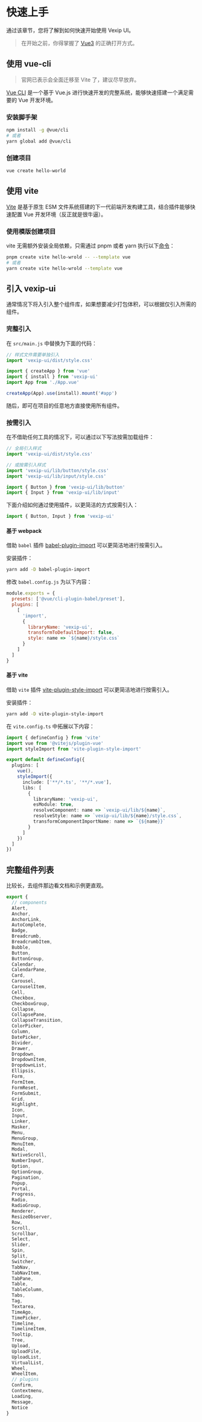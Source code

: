 # 快速上手

通过该章节，您将了解到如何快速开始使用 Vexip UI。

> 在开始之前，你得掌握了 [Vue3](https://v3.cn.vuejs.org/) 的正确打开方式。

## 使用 vue-cli

> 官网已表示会全面迁移至 Vite 了，建议尽早放弃。

[Vue CLI](//cli.vuejs.org/zh/) 是一个基于 Vue.js 进行快速开发的完整系统，能够快速搭建一个满足需要的 Vue 开发环境。

### 安装脚手架

```sh
npm install -g @vue/cli
# 或者
yarn global add @vue/cli
```

### 创建项目

```sh
vue create hello-world
```

## 使用 vite

[Vite](//cn.vitejs.dev/) 是基于原生 ESM 文件系统搭建的下一代前端开发构建工具，结合插件能够快速配置 Vue 开发环境（反正就是很牛逼）。

### 使用模版创建项目

vite 无需额外安装全局依赖，只需通过 pnpm 或者 yarn 执行以下[命令](https://cn.vitejs.dev/guide/#scaffolding-your-first-vite-project)：

```sh
pnpm create vite hello-wrold -- --template vue
# 或者
yarn create vite hello-wrold --template vue
```

## 引入 vexip-ui

通常情况下将入引入整个组件库，如果想要减少打包体积，可以根据仅引入所需的组件。

### 完整引入

在 `src/main.js` 中替换为下面的代码：

```js
// 样式文件需要单独引入
import 'vexip-ui/dist/style.css'

import { createApp } from 'vue'
import { install } from 'vexip-ui'
import App from './App.vue'

createApp(App).use(install).mount('#app')
```

随后，即可在项目的任意地方直接使用所有组件。

### 按需引入

在不借助任何工具的情况下，可以通过以下写法按需加载组件：

```js
// 全局引入样式
import 'vexip-ui/dist/style.css'

// 或按需引入样式
import 'vexip-ui/lib/button/style.css'
import 'vexip-ui/lib/input/style.css'

import { Button } from 'vexip-ui/lib/button'
import { Input } from 'vexip-ui/lib/input'
```

下面介绍如何通过使用插件，以更简洁的方式按需引入：

```js
import { Button, Input } from 'vexip-ui'
```

#### 基于 webpack

借助 `babel` 插件 [babel-plugin-import](//github.com/ant-design/babel-plugin-import) 可以更简洁地进行按需引入。

安装插件：

```sh
yarn add -D babel-plugin-import
```

修改 `babel.config.js` 为以下内容：

```js
module.exports = {
  presets: ['@vue/cli-plugin-babel/preset'],
  plugins: [
    [
      'import',
      {
        libraryName: 'vexip-ui',
        transformToDefaultImport: false,
        style: name => `${name}/style.css`
      }
    ]
  ]
}
```

#### 基于 vite

借助 `vite` 插件 [vite-plugin-style-import](//github.com/anncwb/vite-plugin-style-import) 可以更简洁地进行按需引入。

安装插件：

```sh
yarn add -D vite-plugin-style-import
```

在 `vite.config.ts` 中拓展以下内容：

```ts
import { defineConfig } from 'vite'
import vue from '@vitejs/plugin-vue'
import styleImport from 'vite-plugin-style-import'

export default defineConfig({
  plugins: [
    vue(),
    styleImport({
      include: ['**/*.ts', '**/*.vue'],
      libs: [
        {
          libraryName: 'vexip-ui',
          esModule: true,
          resolveComponent: name => `vexip-ui/lib/${name}`,
          resolveStyle: name => `vexip-ui/lib/${name}/style.css`,
          transformComponentImportName: name => `{${name}}`
        }
      ]
    })
  ]
})
```

## 完整组件列表

比较长，去组件那边看文档和示例更直观。

```js
export {
  // components
  Alert,
  Anchor,
  AnchorLink,
  AutoComplete,
  Badge,
  Breadcrumb,
  BreadcrumbItem,
  Bubble,
  Button,
  ButtonGroup,
  Calendar,
  CalendarPane,
  Card,
  Carousel,
  CarouselItem,
  Cell,
  Checkbox,
  CheckboxGroup,
  Collapse,
  CollapsePane,
  CollapseTransition,
  ColorPicker,
  Column,
  DatePicker,
  Divider,
  Drawer,
  Dropdown,
  DropdownItem,
  DropdownList,
  Ellipsis,
  Form,
  FormItem,
  FormReset,
  FormSubmit,
  Grid,
  Highlight,
  Icon,
  Input,
  Linker,
  Masker,
  Menu,
  MenuGroup,
  MenuItem,
  Modal,
  NativeScroll,
  NumberInput,
  Option,
  OptionGroup,
  Pagination,
  Popup,
  Portal,
  Progress,
  Radio,
  RadioGroup,
  Renderer,
  ResizeObserver,
  Row,
  Scroll,
  Scrollbar,
  Select,
  Slider,
  Spin,
  Split,
  Switcher,
  TabNav,
  TabNavItem,
  TabPane,
  Table,
  TableColumn,
  Tabs,
  Tag,
  Textarea,
  TimeAgo,
  TimePicker,
  Timeline,
  TimelineItem,
  Tooltip,
  Tree,
  Upload,
  UploadFile,
  UploadList,
  VirtualList,
  Wheel,
  WheelItem,
  // plugins
  Confirm,
  Contextmenu,
  Loading,
  Message,
  Notice
}
```
